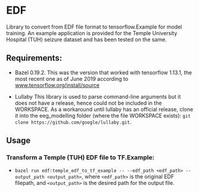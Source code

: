 # EDF

Library to convert from EDF file format to tensorflow.Example for model
training. An example application is provided for the Temple University Hospital
(TUH) seizure dataset and has been tested on the same.

## Requirements:

- Bazel 0.19.2.
This was the version that worked with tensorflow 1.13.1, the
most recent one as of June 2019 according to www.tensorflow.org/install/source

- Lullaby
This library is used to parse command-line arguments but it does not have a
release, hence could not be included in the WORKSPACE.
As a workaround until lullaby has an official release, clone it into the
eeg_modelling folder (where the file WORKSPACE exists):
`git clone https://github.com/google/lullaby.git`.


## Usage

### Transform a Temple (TUH) EDF file to TF.Example:

- `bazel run edf:temple_edf_to_tf_example -- --edf_path <edf_path> --output_path <output_path>`,
where `<edf_path>` is the original EDF filepath, and `<output_path>` is the
desired path for the output file.
